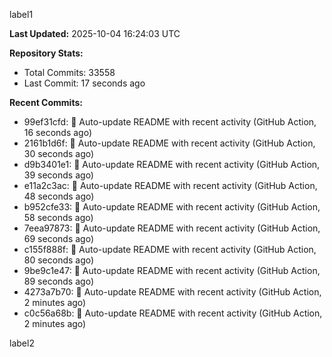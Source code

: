 
label1 
<!-- ACTIVITY_START -->
**Last Updated:** 2025-10-04 16:24:03 UTC

**Repository Stats:**
- Total Commits: 33558
- Last Commit: 17 seconds ago

**Recent Commits:**
- 99ef31cfd: 🤖 Auto-update README with recent activity (GitHub Action, 16 seconds ago)
- 2161b1d6f: 🤖 Auto-update README with recent activity (GitHub Action, 30 seconds ago)
- d9b3401e1: 🤖 Auto-update README with recent activity (GitHub Action, 39 seconds ago)
- e11a2c3ac: 🤖 Auto-update README with recent activity (GitHub Action, 48 seconds ago)
- b952cfe33: 🤖 Auto-update README with recent activity (GitHub Action, 58 seconds ago)
- 7eea97873: 🤖 Auto-update README with recent activity (GitHub Action, 69 seconds ago)
- c155f888f: 🤖 Auto-update README with recent activity (GitHub Action, 80 seconds ago)
- 9be9c1e47: 🤖 Auto-update README with recent activity (GitHub Action, 89 seconds ago)
- 4273a7b70: 🤖 Auto-update README with recent activity (GitHub Action, 2 minutes ago)
- c0c56a68b: 🤖 Auto-update README with recent activity (GitHub Action, 2 minutes ago)
<!-- ACTIVITY_END -->

label2
